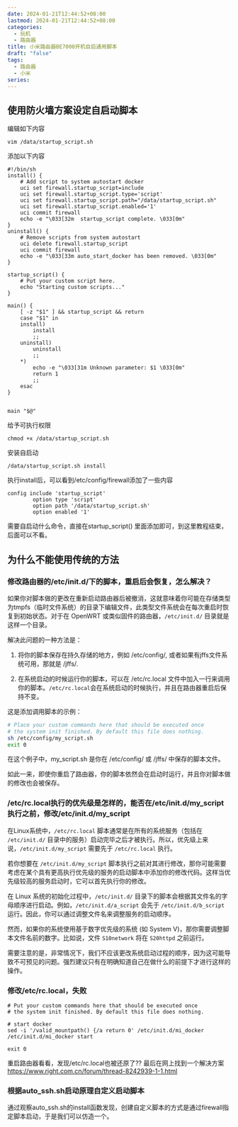 ```yaml
---
date: 2024-01-21T12:44:52+08:00
lastmod: 2024-01-21T12:44:52+08:00
categories:
  - 玩机
  - 路由器
title: 小米路由器BE7000开机自启通用脚本
draft: "false"
tags:
  - 路由器
  - 小米
series:
---
```


## 使用防火墙方案设定自启动脚本

编辑如下内容
```
vim /data/startup_script.sh 
```

添加以下内容
```
#!/bin/sh
install() {
	# Add script to system autostart docker
	uci set firewall.startup_script=include
	uci set firewall.startup_script.type='script'
	uci set firewall.startup_script.path="/data/startup_script.sh"
	uci set firewall.startup_script.enabled='1'
	uci commit firewall
	echo -e "\033[32m  startup_script complete. \033[0m"
}
uninstall() {
    # Remove scripts from system autostart
    uci delete firewall.startup_script
    uci commit firewall
    echo -e "\033[33m auto_start_docker has been removed. \033[0m"
}

startup_script() {
	# Put your custom script here.
	echo "Starting custom scripts..."
}

main() {
    [ -z "$1" ] && startup_script && return
    case "$1" in
    install)
        install
        ;;
    uninstall)
        uninstall
        ;;
    *)
        echo -e "\033[31m Unknown parameter: $1 \033[0m"
        return 1
        ;;
    esac
}


main "$@"
```


给予可执行权限
```
chmod +x /data/startup_script.sh
```

安装自启动
```
/data/startup_script.sh install
```



执行install后，可以看到/etc/config/firewall添加了一些内容
```
config include 'startup_script'
        option type 'script'
        option path '/data/startup_script.sh'
        option enabled '1'
```

需要自启动什么命令，直接在startup_script() 里面添加即可，到这里教程结束，后面可以不看。




## 为什么不能使用传统的方法
### 修改路由器的/etc/init.d/下的脚本，重启后会恢复，怎么解决？
如果你对脚本做的更改在重新启动路由器后被撤消，这就意味着你可能在存储类型为tmpfs（临时文件系统）的目录下编辑文件，此类型文件系统会在每次重启时恢复到初始状态。对于在 OpenWRT 或类似固件的路由器，`/etc/init.d/` 目录就是这样一个目录。

解决此问题的一种方法是：

1. 将你的脚本保存在持久存储的地方，例如 /etc/config/, 或者如果有jffs文件系统可用，那就是 /jffs/.

2. 在系统启动的时候运行你的脚本，可以在 /etc/rc.local 文件中加入一行来调用你的脚本。`/etc/rc.local`会在系统启动的时候执行，并且在路由器重启后保持不变。

这是添加调用脚本的示例：

```bash
# Place your custom commands here that should be executed once
# the system init finished. By default this file does nothing.
sh /etc/config/my_script.sh
exit 0
```

在这个例子中，my_script.sh 是你在 /etc/config/ 或 /jffs/ 中保存的脚本文件。

如此一来，即使你重启了路由器，你的脚本依然会在启动时运行，并且你对脚本做的修改也会被保存。


### /etc/rc.local执行的优先级是怎样的，能否在/etc/init.d/my_script 执行之前，修改/etc/init.d/my_script

在Linux系统中，`/etc/rc.local` 脚本通常是在所有的系统服务（包括在 `/etc/init.d/` 目录中的服务）启动完毕之后才被执行。所以，优先级上来说，`/etc/init.d/my_script` 需要先于 `/etc/rc.local` 执行。

若你想要在 `/etc/init.d/my_script` 脚本执行之前对其进行修改，那你可能需要考虑在某个具有更高执行优先级的服务的启动脚本中添加你的修改代码。这样当优先级较高的服务启动时，它可以首先执行你的修改。

在 Linux 系统的初始化过程中，`/etc/init.d/` 目录下的脚本会根据其文件名的字母顺序进行启动。例如，`/etc/init.d/a_script` 会先于 `/etc/init.d/b_script` 运行。因此，你可以通过调整文件名来调整服务的启动顺序。

然而，如果你的系统使用基于数字优先级的系统 (如 System V)，那你需要调整脚本文件名前的数字。比如说，文件 `S10network` 将在 `S20httpd` 之前运行。

需要注意的是，非常情况下，我们不应该更改系统启动过程的顺序，因为这可能导致不可预见的问题。强烈建议只有在明确知道自己在做什么的前提下才进行这样的操作。

### 修改/etc/rc.local，失败
```
# Put your custom commands here that should be executed once
# the system init finished. By default this file does nothing.

# start docker
sed -i '/valid_mountpath() {/a return 0' /etc/init.d/mi_docker
/etc/init.d/mi_docker start

exit 0
```
重启路由器看看，发现/etc/rc.local也被还原了?? 最后在网上找到一个解决方案 https://www.right.com.cn/forum/thread-8242939-1-1.html

### 根据auto_ssh.sh启动原理自定义启动脚本

通过观察auto_ssh.sh的install函数发现，创建自定义脚本的方式是通过firewall指定脚本启动，于是我们可以仿造一个。